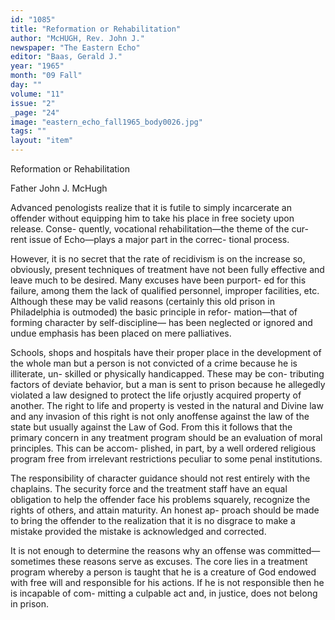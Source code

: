 ```yaml
---
id: "1085"
title: "Reformation or Rehabilitation"
author: "McHUGH, Rev. John J."
newspaper: "The Eastern Echo"
editor: "Baas, Gerald J."
year: "1965"
month: "09 Fall"
day: ""
volume: "11"
issue: "2"
_page: "24"
image: "eastern_echo_fall1965_body0026.jpg"
tags: ""
layout: "item"
---
```

Reformation or Rehabilitation

Father John J. McHugh

Advanced penologists realize that it is futile to
simply incarcerate an offender without equipping him
to take his place in free society upon release. Conse-
quently, vocational rehabilitation—the theme of the cur-
rent issue of Echo—plays a major part in the correc-
tional process. 

However, it is no secret that the rate of recidivism
is on the increase so, obviously, present techniques
of treatment have not been fully effective and leave
much to be desired. Many excuses have been purport-
ed for this failure, among them the lack of qualified
personnel, improper facilities, etc. Although these
may be valid reasons (certainly this old prison in
Philadelphia is outmoded) the basic principle in refor-
mation—that of forming character by self-discipline—
has been neglected or ignored and undue emphasis has
been placed on mere palliatives.

Schools, shops and hospitals have their proper place
in the development of the whole man but a person is
not convicted of a crime because he is illiterate, un-
skilled or physically handicapped. These may be con-
tributing factors of deviate behavior, but a man is sent
to prison because he allegedly violated a law designed
to protect the life orjustly acquired property of another.
The right to life and property is vested in the natural
and Divine law and any invasion of this right is not
only anoffense against the law of the state but usually
against the Law of God. From this it follows that the
primary concern in any treatment program should be an
evaluation of moral principles. This can be accom-
plished, in part, by a well ordered religious program
free from irrelevant restrictions peculiar to some penal
institutions.

The responsibility of character guidance should not
rest entirely with the chaplains. The security force
and the treatment staff have an equal obligation to help
the offender face his problems squarely, recognize the
rights of others, and attain maturity. An honest ap-
proach should be made to bring the offender to the
realization that it is no disgrace to make a mistake
provided the mistake is acknowledged and corrected.

It is not enough to determine the reasons why an
offense was committed—sometimes these reasons serve
as excuses. The core lies in a treatment program
whereby a person is taught that he is a creature of God
endowed with free will and responsible for his actions.
If he is not responsible then he is incapable of com-
mitting a culpable act and, in justice, does not belong
in prison.
